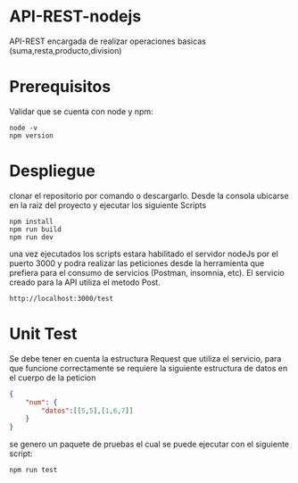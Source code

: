# API-REST-nodejs
API-REST encargada de realizar operaciones basicas (suma,resta,producto,division)

# Prerequisitos

Validar que se cuenta con node y npm:
```
node -v
npm version
```

# Despliegue

clonar el repositorio por comando o descargarlo. Desde la consola ubicarse en la raiz del proyecto y ejecutar los siguiente Scripts

```
npm install
npm run build
npm run dev
```
una vez ejecutados los scripts estara habilitado el servidor nodeJs por el puerto 3000 y podra realizar las peticiones desde la herramienta que prefiera para el consumo de servicios (Postman, insomnia, etc). El servicio creado para la API utiliza el metodo Post.

```
http://localhost:3000/test
```

# Unit Test

Se debe tener en cuenta la estructura Request que utiliza el servicio, para que funcione correctamente se requiere la siguiente estructura de datos en el cuerpo de la peticion

```Json
{
	"num": {
		"datos":[[5,5],[1,6,7]]
	}
}
```

se genero un paquete de pruebas el cual se puede ejecutar con el siguiente script:
```
npm run test
```
